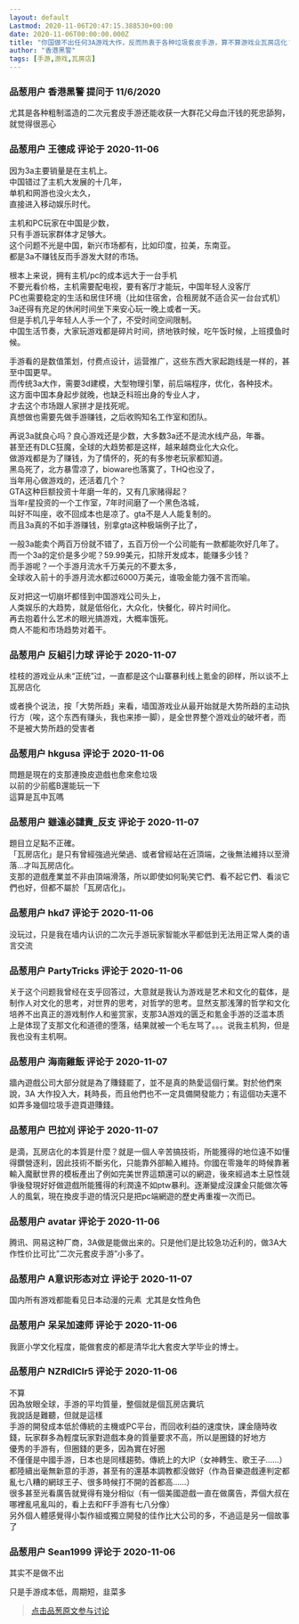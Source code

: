 ```yaml
---
layout: default
Lastmod: 2020-11-06T20:47:15.388530+00:00
date: 2020-11-06T00:00:00.000Z
title: "你国做不出任何3A游戏大作，反而热衷于各种垃圾套皮手游，算不算游戏业瓦房店化？"
author: "香港黑警"
tags: [手游,游戏,瓦房店]
---
```



### 品葱用户 **香港黑警** 提问于 11/6/2020
    
尤其是各种粗制滥造的二次元套皮手游还能收获一大群花父母血汗钱的死忠舔狗，就觉得很恶心
    
                

### 品葱用户 **王德成** 评论于 2020-11-06
        
因为3a主要销量是在主机上。  
中国错过了主机大发展的十几年，  
单机和网游也没火太久，  
直接进入移动娱乐时代。  
  
主机和PC玩家在中国是少数，  
只有手游玩家群体才足够大。  
这个问题不光是中国，新兴市场都有，比如印度，拉美，东南亚。  
都是3a不赚钱反而手游发大财的市场。  
  
根本上来说，拥有主机/pc的成本远大于一台手机  
不要光看价格，主机需要配电视，要有客厅才能玩，中国年轻人没客厅  
PC也需要稳定的生活和居住环境（比如住宿舍，合租房就不适合买一台台式机）  
3a还得有充足的休闲时间坐下来安心玩一晚上或者一天。  
但是手机几乎年轻人人手一个了，不受时间空间限制。  
中国生活节奏，大家玩游戏都是碎片时间，挤地铁时候，吃午饭时候，上班摸鱼时候。  
  
手游看的是数值策划，付费点设计，运营推广，这些东西大家起跑线是一样的，甚至中国更早。  
而传统3a大作，需要3d建模，大型物理引擎，前后端程序，优化，各种技术。  
这方面中国本身起步就晚，也缺乏科班出身的专业人才，  
才去这个市场跟人家拼才是找死呢。  
真想做也需要先做手游赚钱，之后收购知名工作室和团队。  
  
  
再说3a就良心吗？良心游戏还是少数，大多数3a还不是流水线产品，年番。  
甚至还有DLC狂魔，全球的大趋势都是这样，越来越商业化大众化。  
做游戏都是为了赚钱，为了情怀的，死的有多惨老玩家都知道。  
黑岛死了，北方暴雪凉了，bioware也落寞了，THQ也没了，  
当年用心做游戏的，还活着几个？  
GTA这种巨额投资十年磨一年的，又有几家赌得起？  
当年r星投资的一个工作室，7年时间磨了一个黑色洛城，  
叫好不叫座，收不回成本也是凉了。gta不是人人能复制的。  
而且3a真的不如手游赚钱，别拿gta这种极端例子比了，  
  
一般3a能卖个两百万份就不错了，五百万份一个公司能有一款都能吹好几年了。  
而一个3a的定价是多少呢？59.99美元，扣除开发成本，能赚多少钱？  
而手游呢？一个手游月流水千万美元的不要太多，  
全球收入前十的手游月流水都过6000万美元，谁吸金能力强不言而喻。  
  
反对把这一切崩坏都怪到中国游戏公司头上，  
人类娱乐的大趋势，就是低俗化，大众化，快餐化，碎片时间化。  
再去抱着什么艺术的眼光搞游戏，大概率饿死。  
商人不能和市场趋势对着干。
        
                

### 品葱用户 **反組引力球** 评论于 2020-11-07
        
桂枝的游戏业从未“正统”过，一直都是这个山寨暴利线上氪金的卵样，所以谈不上瓦房店化  
  
或者换个说法，按「大势所趋」来看，墙国游戏业从最开始就是大势所趋的主动执行方（唉，这个东西有赚头，我也来掺一脚），是全世界整个游戏业的破坏者，而不是被大势所趋的受害者
        
                

### 品葱用户 **hkgusa** 评论于 2020-11-06
        
問題是現在的支那連換皮遊戲也愈來愈垃圾  
以前的少前艦B還能玩一下  
這算是瓦中瓦嗎
        
                

### 品葱用户 **雖遠必譴責_反支** 评论于 2020-11-07
        
題目立足點不正確。  
「瓦房店化」是只有曾經強過光榮過、或者曾經站在近頂端，之後無法維持以至滑落…才叫瓦房店化。  
支那的遊戲產業並不非由頂端滑落，所以即使如何恥笑它們、看不起它們、看淡它們也好，但都不屬於「瓦房店化」。
        
                

### 品葱用户 **hkd7** 评论于 2020-11-06
        
没玩过，只是我在墙内认识的二次元手游玩家智能水平都低到无法用正常人类的语言交流
        
                

### 品葱用户 **PartyTricks** 评论于 2020-11-06
        
关于这个问题我曾经在支乎回答过，大意就是我认为游戏是艺术和文化的载体，是制作人对文化的思考，对世界的思考，对哲学的思考。显然支那浅薄的哲学和文化培养不出真正的游戏制作人和鉴赏家，支那3A游戏的匮乏和氪金手游的泛滥本质上是体现了支那文化和道德的堕落，结果就被一个毛左骂了。。。说我主机狗，但是我也没有主机啊。
        
                

### 品葱用户 **海南雞飯** 评论于 2020-11-07
        
牆內遊戲公司大部分就是為了賺錢罷了，並不是真的熱愛這個行業。對於他們來說，3A 大作投入大，耗時長，而且他們也不一定具備開發能力；有這個功夫還不如弄多幾個垃圾手遊頁遊賺錢。
        
                

### 品葱用户 **巴拉刈** 评论于 2020-11-07
        
是滴，瓦房店化的本質是什麼？就是一個人辛苦搞技術，所能獲得的地位遠不如懂得鑽營逐利，因此技術不斷劣化，只能靠外部輸入維持。你國在零幾年的時候靠著輸入魔獸世界的模板產出了例如完美世界這類還可以的網遊，後來經過本土惡性競爭後發現好好做遊戲所能獲得的利潤遠不如ptw暴利。逐漸變成沒課金只能做次等人的風氣，現在換皮手遊的情況只是把pc端網遊的歷史再重複一次而已。
        
                

### 品葱用户 **avatar** 评论于 2020-11-06
        
腾讯、网易这种厂商，3A做是能做出来的。只是他们是比较急功近利的，做3A大作性价比可比”二次元套皮手游”小多了。
        
                

### 品葱用户 **A意识形态对立** 评论于 2020-11-07
        
国内所有游戏都能看见日本动漫的元素  尤其是女性角色
        
                

### 品葱用户 **呆呆加速师** 评论于 2020-11-06
        
我匪小学文化程度，能做套皮的都是清华北大套皮大学毕业的博士。
        
                

### 品葱用户 **NZRdlClr5** 评论于 2020-11-06
        
不算  
因為放眼全球，手游的平均質量，整個就是個瓦房店糞坑  
我說話是難聽，但就是這樣  
手游的開發成本低於傳統的主機或PC平台，而回收利益的速度快，課金隨時收錢，玩家群多為輕度玩家對遊戲本身的質量要求不高，所以是圈錢的好地方  
優秀的手游有，但圈錢的更多，因為實在好圈  
不僅僅是中國手游，日本也是同樣趨勢。傳統上的大IP（女神轉生、歌王子……）都陸續出毫無新意的手游，甚至有的還基本調教都沒做好（作為音樂遊戲連判定都亂七八糟的網球王子、很多時候打不開的首都高……）  
很多甚至光看廣告就覺得有幾分相似（有一個美國遊戲一直在做廣告，弄個大叔在哪裡亂吼亂叫的，看上去和FF手游有七八分像）  
另外個人體感覺得小製作組或獨立開發的佳作比大公司的多，不過這是另一個故事了
        
                

### 品葱用户 **Sean1999** 评论于 2020-11-06
        
其实不是做不出  
  
只是手游成本低，周期短，韭菜多
        
                





> [点击品葱原文参与讨论](https://pincong.rocks/question/33136)

